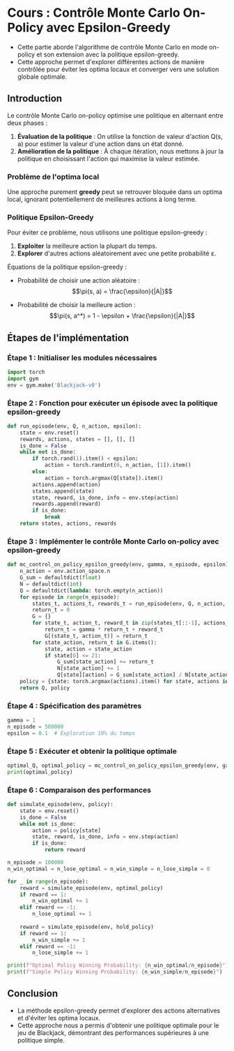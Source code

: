 # Cours : Contrôle Monte Carlo On-Policy avec Epsilon-Greedy

- Cette partie  aborde l'algorithme de contrôle Monte Carlo en mode on-policy et son extension avec la politique epsilon-greedy. 
- Cette approche permet d'explorer différentes actions de manière contrôlée pour éviter les optima locaux et converger vers une solution globale optimale.

## Introduction

Le contrôle Monte Carlo on-policy optimise une politique en alternant entre deux phases :
1. **Évaluation de la politique** : On utilise la fonction de valeur d'action Q(s, a) pour estimer la valeur d'une action dans un état donné.
2. **Amélioration de la politique** : À chaque itération, nous mettons à jour la politique en choisissant l'action qui maximise la valeur estimée.

### Problème de l'optima local

Une approche purement **greedy** peut se retrouver bloquée dans un optima local, ignorant potentiellement de meilleures actions à long terme.

### Politique Epsilon-Greedy

Pour éviter ce problème, nous utilisons une politique epsilon-greedy :
1. **Exploiter** la meilleure action la plupart du temps.
2. **Explorer** d'autres actions aléatoirement avec une petite probabilité ε.

Équations de la politique epsilon-greedy :

- Probabilité de choisir une action aléatoire : 
  $$\pi(s, a) = \frac{\epsilon}{|A|}$$

- Probabilité de choisir la meilleure action :
  $$\pi(s, a^*) = 1 - \epsilon + \frac{\epsilon}{|A|}$$

## Étapes de l'implémentation

### Étape 1 : Initialiser les modules nécessaires

```python
import torch
import gym
env = gym.make('Blackjack-v0')
```

### Étape 2 : Fonction pour exécuter un épisode avec la politique epsilon-greedy

```python
def run_episode(env, Q, n_action, epsilon):
    state = env.reset()
    rewards, actions, states = [], [], []
    is_done = False
    while not is_done:
        if torch.rand(1).item() < epsilon:
            action = torch.randint(0, n_action, [1]).item()
        else:
            action = torch.argmax(Q[state]).item()
        actions.append(action)
        states.append(state)
        state, reward, is_done, info = env.step(action)
        rewards.append(reward)
        if is_done:
            break
    return states, actions, rewards
```

### Étape 3 : Implémenter le contrôle Monte Carlo on-policy avec epsilon-greedy

```python
def mc_control_on_policy_epsilon_greedy(env, gamma, n_episode, epsilon):
    n_action = env.action_space.n
    G_sum = defaultdict(float)
    N = defaultdict(int)
    Q = defaultdict(lambda: torch.empty(n_action))
    for episode in range(n_episode):
        states_t, actions_t, rewards_t = run_episode(env, Q, n_action, epsilon)
        return_t = 0
        G = {}
        for state_t, action_t, reward_t in zip(states_t[::-1], actions_t[::-1], rewards_t[::-1]):
            return_t = gamma * return_t + reward_t
            G[(state_t, action_t)] = return_t
        for state_action, return_t in G.items():
            state, action = state_action
            if state[0] <= 21:
                G_sum[state_action] += return_t
                N[state_action] += 1
                Q[state][action] = G_sum[state_action] / N[state_action]
    policy = {state: torch.argmax(actions).item() for state, actions in Q.items()}
    return Q, policy
```

### Étape 4 : Spécification des paramètres

```python
gamma = 1
n_episode = 500000
epsilon = 0.1  # Exploration 10% du temps
```

### Étape 5 : Exécuter et obtenir la politique optimale

```python
optimal_Q, optimal_policy = mc_control_on_policy_epsilon_greedy(env, gamma, n_episode, epsilon)
print(optimal_policy)
```

### Étape 6 : Comparaison des performances

```python
def simulate_episode(env, policy):
    state = env.reset()
    is_done = False
    while not is_done:
        action = policy[state]
        state, reward, is_done, info = env.step(action)
        if is_done:
            return reward

n_episode = 100000
n_win_optimal = n_lose_optimal = n_win_simple = n_lose_simple = 0

for _ in range(n_episode):
    reward = simulate_episode(env, optimal_policy)
    if reward == 1:
        n_win_optimal += 1
    elif reward == -1:
        n_lose_optimal += 1
    
    reward = simulate_episode(env, hold_policy)
    if reward == 1:
        n_win_simple += 1
    elif reward == -1:
        n_lose_simple += 1

print(f"Optimal Policy Winning Probability: {n_win_optimal/n_episode}")
print(f"Simple Policy Winning Probability: {n_win_simple/n_episode}")
```

## Conclusion

- La méthode epsilon-greedy permet d'explorer des actions alternatives et d'éviter les optima locaux. 
- Cette approche nous a permis d'obtenir une politique optimale pour le jeu de Blackjack, démontrant des performances supérieures à une politique simple.
